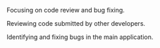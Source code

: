 Focusing on code review and bug fixing.

Reviewing code submitted by other developers.

Identifying and fixing bugs in the main application.